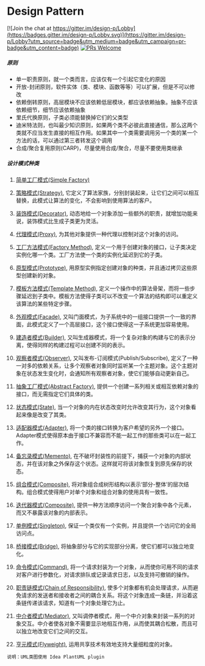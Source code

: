 # Design Pattern

[![Join the chat at https://gitter.im/design-p/Lobby](https://badges.gitter.im/design-p/Lobby.svg)](https://gitter.im/design-p/Lobby?utm_source=badge&utm_medium=badge&utm_campaign=pr-badge&utm_content=badge)
[![PRs Welcome](https://img.shields.io/badge/PRs-welcome-brightgreen.svg?style=flat-square)](http://makeapullrequest.com)
##### 原则
- 单一职责原则，就一个类而言，应该仅有一个引起它变化的原因
- 开放-封闭原则，软件实体（类、模块、函数等等）可以扩展，但是不可以修改
- 依赖倒转原则，高层模块不应该依赖低层模块，都应该依赖抽象。抽象不应该依赖细节，细节应该依赖抽象
- 里氏代换原则，子类必须能替换掉它们的父类型
- 迪米特法则，也叫最少知识原则，如果两个类不必彼此直接通信，那么这两个类就不应当发生直接的相互作用。如果其中一个类需要调用另一个类的某一个方法的话，可以通过第三者转发这个调用
- 合成/聚合复用原则(CARP)，尽量使用合成/聚合，尽量不要使用类继承 

##### 设计模式种类
1. [简单工厂模式(Simple Factory)](https://github.com/ToryZhou/design-pattern/tree/master/src/main/java/com/job/designpattern/simplefactory)

2. [策略模式(Strategy)](https://github.com/ToryZhou/design-pattern/tree/master/src/main/java/com/job/designpattern/strategy), 
它定义了算法家族，分别封装起来，让它们之间可以相互替换，此模式让算法的变化，不会影响到使用算法的客户。

3. [装饰模式(Decorator)](https://github.com/ToryZhou/design-pattern/tree/master/src/main/java/com/job/designpattern/decorator), 
动态地给一个对象添加一些额外的职责，就增加功能来说，装饰模式比生成子类更为灵活。

4. [代理模式(Proxy)](https://github.com/ToryZhou/design-pattern/tree/master/src/main/java/com/job/designpattern/proxy), 
为其他对象提供一种代理以控制对这个对象的访问。

5. [工厂方法模式(Factory Method)](https://github.com/ToryZhou/design-pattern/tree/master/src/main/java/com/job/designpattern/factorymethod), 
定义一个用于创建对象的接口，让子类决定实例化哪一个类。工厂方法使一个类的实例化延迟到它的子类。

6. [原型模式(Prototype)](https://github.com/ToryZhou/design-pattern/tree/master/src/main/java/com/job/designpattern/prototype), 
用原型实例指定创建对象的种类，并且通过拷贝这些原型创建新的对象。

7. [模板方法模式(Template Method)](https://github.com/ToryZhou/design-pattern/tree/master/src/main/java/com/job/designpattern/templatemethod), 
定义一个操作中的算法骨架，而将一些步骤延迟到子类中。模板方法使得子类可以不改变一个算法的结构即可以重定义该算法的某些特定步骤。

8. [外观模式(Facade)](https://github.com/ToryZhou/design-pattern/tree/master/src/main/java/com/job/designpattern/facade), 
又叫门面模式，为子系统中的一组接口提供一个一致的界面，此模式定义了一个高层接口，这个接口使得这一子系统更加容易使用。

9. [建造者模式(Builder)](https://github.com/ToryZhou/design-pattern/tree/master/src/main/java/com/job/designpattern/builder), 
又叫生成器模式，将一个复杂对象的构建与它的表示分离，使得同样的构建过程可以创建不同的表示。

10. [观察者模式(Observer)](https://github.com/ToryZhou/design-pattern/tree/master/src/main/java/com/job/designpattern/observer), 
又叫发布-订阅模式(Publish/Subscribe), 定义了一种一对多的依赖关系，让多个观察者对象同时监听某一个主题对象。这个主题对象在状态发生变化时，会通知所有观察者对象，使它们能够自动更新自己。

11. [抽象工厂模式(Abstract Factory)](https://github.com/ToryZhou/design-pattern/tree/master/src/main/java/com/job/designpattern/abstractfactory), 
提供一个创建一系列相关或相互依赖对象的接口，而无需指定它们具体的类。

12. [状态模式(State)](https://github.com/ToryZhou/design-pattern/tree/master/src/main/java/com/job/designpattern/state), 
当一个对象的内在状态改变时允许改变其行为，这个对象看起来像是改变了其类。

13. [适配器模式(Adapter)](https://github.com/ToryZhou/design-pattern/tree/master/src/main/java/com/job/designpattern/adapter), 
将一个类的接口转换为客户希望的另外一个接口。Adapter模式使得原本由于接口不兼容而不能一起工作的那些类可以在一起工作。

14. [备忘录模式(Memento)](https://github.com/ToryZhou/design-pattern/tree/master/src/main/java/com/job/designpattern/memento), 
在不破坏封装性的前提下，捕获一个对象的内部状态，并在该对象之外保存这个状态。这样就可将该对象恢复到原先保存的状态。

15. [组合模式(Composite)](https://github.com/ToryZhou/design-pattern/tree/master/src/main/java/com/job/designpattern/composite), 
将对象组合成树形结构以表示‘部分-整体’的层次结构。组合模式使得用户对单个对象和组合对象的使用具有一致性。

16. [迭代器模式(Composite)](https://github.com/ToryZhou/design-pattern/tree/master/src/main/java/com/job/designpattern/iterator), 
提供一种方法顺序访问一个聚合对象中各个元素，而又不暴露该对象的内部表示。

17. [单例模式(Singleton)](https://github.com/ToryZhou/design-pattern/tree/master/src/main/java/com/job/designpattern/singleton), 
保证一个类仅有一个实例，并且提供一个访问它的全局访问点。

18. [桥接模式(Bridge)](https://github.com/ToryZhou/design-pattern/tree/master/src/main/java/com/job/designpattern/bridge), 
将抽象部分与它的实现部分分离，使它们都可以独立地变化。

19. [命令模式(Command)](https://github.com/ToryZhou/design-pattern/tree/master/src/main/java/com/job/designpattern/command), 
将一个请求封装为一个对象，从而使你可用不同的请求对客户进行参数化，对请求排队或记录请求日志，以及支持可撤销的操作。

20. [职责链模式(Chain of Responsibility)](https://github.com/ToryZhou/design-pattern/tree/master/src/main/java/com/job/designpattern/chainofresponsibility), 
使多个对象都有机会处理请求，从而避免请求的发送者和接收者之间的耦合关系。将这个对象连成一条链，并沿着这条链传递该请求，知道有一个对象处理它为止。

21. [中介者模式(Mediator)](https://github.com/ToryZhou/design-pattern/tree/master/src/main/java/com/job/designpattern/mediator), 
又叫调停者模式，用一个中介对象来封装一系列的对象交互。中介者使各对象不需要显示地相互作用，从而使其耦合松散，而且可以独立地改变它们之间的交互。

22. [亨元模式(Flyweight)](https://github.com/ToryZhou/design-pattern/tree/master/src/main/java/com/job/designpattern/flyweight), 
运用共享技术有效地支持大量细粒度的对象。
```
说明：UML类图使用 Idea PlantUML plugin
```